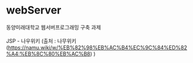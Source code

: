 # webServer

동양미래대학교 웹서버프로그래밍 구축 과제  
<br>
JSP - 나우위키 (출처 : 나무위키(https://namu.wiki/w/%EB%82%98%EB%AC%B4%EC%9C%84%ED%82%A4:%EB%8C%80%EB%AC%B8) )
